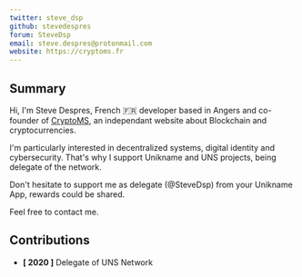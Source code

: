 ```yaml
---
twitter: steve_dsp
github: stevedespres
forum: SteveDsp
email: steve.despres@protonmail.com
website: https://cryptoms.fr
---
```


## Summary 

Hi, I'm Steve Despres, French 🇫🇷 developer based in Angers and co-founder of [CryptoMS](https://cryptoms.fr), an independant website about Blockchain and cryptocurrencies. 

I'm particularly interested in decentralized systems, digital identity and cybersecurity. That's why I support Unikname and UNS projects, being delegate of the network. 

Don't hesitate to support me as delegate (@SteveDsp) from your Unikname App, rewards could be shared. 

Feel free to contact me. 

## Contributions

- **[ 2020 ]** Delegate of UNS Network
